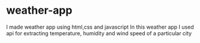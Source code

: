 # weather-app
I made weather app using html,css and javascript
In this weather app I used api for extracting temperature,
humidity and wind speed of a particular city
